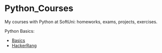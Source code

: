 # Python_Courses
My courses with Python at SoftUni: homeworks, exams, projects, exercises.

Python Basics:
 - [Basics](Basic_SoftUni)
 - [HackerRang](HackerRang/basic)

